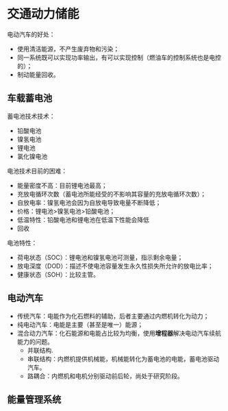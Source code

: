 # 交通动力储能

电动汽车的好处：
- 使用清洁能源，不产生废弃物和污染；
- 同一系统既可以实现功率输出，有可以实现控制（燃油车的控制系统也是电控的）；
- 制动能量回收。


## 车载蓄电池

蓄电池技术技术：
- 铅酸电池
- 镍氢电池
- 锂电池
- 氯化镍电池


电池技术目前的困难：
- 能量密度不高：目前锂电池最高；
- 充放电循环次数（蓄电池所能经受的不影响其容量的充放电循环次数）；
- 自放电率：镍氢电池会因为自放电导致电量不断降低；
- 价格：锂电池>镍氢电池>铅酸电池；
- 低温特性：铅酸电池和锂电池在低温下性能会降低
- 回收


电池特性：
- 荷电状态（SOC）：锂电池和镍氢电池可测量，指示剩余电量；
- 放电深度（DOD）：描述不使电池容量发生永久性损失所允许的放电比率；
- 健康状态（SOH）：比较主管。



## 电动汽车
- 传统汽车：电能作为化石燃料的辅助，后者主要通过内燃机转化为动力；
- 纯电动汽车：电能是主要（甚至是唯一）能源；
- 混合动力汽车：化石能源和电能占比较为均衡，使用**增程器**解决电动汽车续航能力的问题。
    - 并联结构.
    - 串联结构：内燃机提供机械能，机械能转化为蓄电池的电能，蓄电池驱动汽车。
    - 路耦合：内燃机和电机分别驱动前后轮，尚处于研究阶段。


## 能量管理系统
